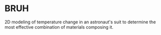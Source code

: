 # BRUH

2D modeling of temperature change in an astronaut's suit to determine the most effective combination of materials composing it.
